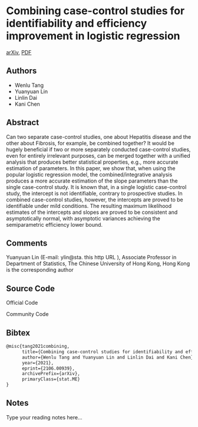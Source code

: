 
# Combining case-control studies for identifiability and efficiency improvement in logistic regression

[arXiv](https://arxiv.org/abs/2106.0939), [PDF](https://arxiv.org/pdf/2106.0939.pdf)

## Authors

- Wenlu Tang
- Yuanyuan Lin
- Linlin Dai
- Kani Chen

## Abstract

Can two separate case-control studies, one about Hepatitis disease and the other about Fibrosis, for example, be combined together? It would be hugely beneficial if two or more separately conducted case-control studies, even for entirely irrelevant purposes, can be merged together with a unified analysis that produces better statistical properties, e.g., more accurate estimation of parameters. In this paper, we show that, when using the popular logistic regression model, the combined/integrative analysis produces a more accurate estimation of the slope parameters than the single case-control study. It is known that, in a single logistic case-control study, the intercept is not identifiable, contrary to prospective studies. In combined case-control studies, however, the intercepts are proved to be identifiable under mild conditions. The resulting maximum likelihood estimates of the intercepts and slopes are proved to be consistent and asymptotically normal, with asymptotic variances achieving the semiparametric efficiency lower bound.

## Comments

Yuanyuan Lin (E-mail: ylin@sta. this http URL ), Associate Professor in Department of Statistics, The Chinese University of Hong Kong, Hong Kong is the corresponding author

## Source Code

Official Code



Community Code



## Bibtex

```tex
@misc{tang2021combining,
      title={Combining case-control studies for identifiability and efficiency improvement in logistic regression}, 
      author={Wenlu Tang and Yuanyuan Lin and Linlin Dai and Kani Chen},
      year={2021},
      eprint={2106.00939},
      archivePrefix={arXiv},
      primaryClass={stat.ME}
}
```

## Notes

Type your reading notes here...

